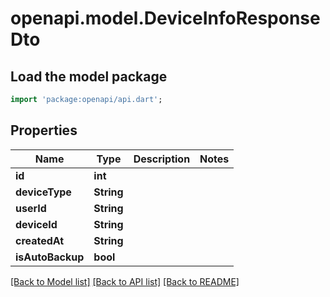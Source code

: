 # openapi.model.DeviceInfoResponseDto

## Load the model package
```dart
import 'package:openapi/api.dart';
```

## Properties
Name | Type | Description | Notes
------------ | ------------- | ------------- | -------------
**id** | **int** |  | 
**deviceType** | **String** |  | 
**userId** | **String** |  | 
**deviceId** | **String** |  | 
**createdAt** | **String** |  | 
**isAutoBackup** | **bool** |  | 

[[Back to Model list]](../README.md#documentation-for-models) [[Back to API list]](../README.md#documentation-for-api-endpoints) [[Back to README]](../README.md)


